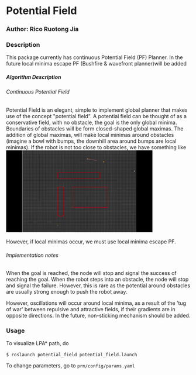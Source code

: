 # Potential Field 

### Author: Rico Ruotong Jia

### Description
This package currently has continuous Potential Field (PF) Planner. In the future local minima escape PF (Bushfire & wavefront planner)will be added

##### Algorithm Description 
###### Continuous Potential Field
Potential Field is an elegant, simple to implement global planner that makes use of the concept "potential field". A potential field can be thought 
of as a conservative field, with no obstacle, the goal is the only global minima. Boundaries of obstacles will be form closed-shaped global maximas. 
The addition of global maximas, will make local minimas around obstacles (imagine a bowl with bumps, the downhill area around bumps are local minimas). 
If the robot is not too close to obstacles, we have something like 
 <img src="../media/PF_normal.gif" alt="Kitten" title="A cute kitten" width="400" />
 
 However, if local minimas occur, we must use local minima escape PF. 
 
###### Implementation notes
When the goal is reached, the node will stop and signal the success of reaching the goal. 
When the robot steps into an obstacle, the node will stop and signal the failure. However, this is rare as the potential around obstacles are usually strong enough to
push the robot away. 

However, oscillations will occur around local minima, as a result of the 'tug of war' between repulsive and attractive fields, if their gradients are in opposite directions. 
In the future, non-sticking mechanism should be added.
 
### Usage
To visualize LPA* path, do 
```
$ roslaunch potential_field potential_field.launch
```
To change parameters, go to ```prm/config/params.yaml```
